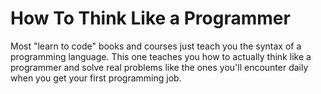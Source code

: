 # How To Think Like a Programmer

Most "learn to code" books and courses just teach you the syntax of a programming language. This one teaches you how to actually think like a programmer and solve real problems like the ones you'll encounter daily when you get your first programming job.
